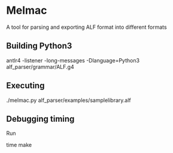 # Melmac

A tool for parsing and exporting ALF format into different formats

## Building Python3

antlr4 -listener -long-messages -Dlanguage=Python3 alf_parser/grammar/ALF.g4 

## Executing

./melmac.py alf_parser/examples/samplelibrary.alf

## Debugging timing

Run

time make
